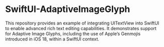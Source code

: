 # SwiftUI-AdaptiveImageGlyph
This repository provides an example of integrating UITextView into SwiftUI to enable advanced rich text editing capabilities. It demonstrates support for Adaptive Image Glyphs, including the use of Apple’s Genmojis introduced in iOS 18, within a SwiftUI context.
